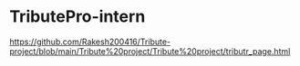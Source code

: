 # TributePro-intern
https://github.com/Rakesh200416/Tribute-project/blob/main/Tribute%20project/Tribute%20project/tributr_page.html
